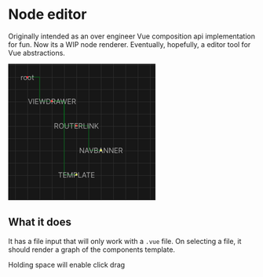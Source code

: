 # Node editor
Originally intended as an over engineer Vue composition api implementation for fun. Now its a WIP node renderer. Eventually, hopefully, a editor tool for Vue abstractions.

![Screenshot of a render](./docs/Render2023-04-19.png)
## What it does
It has a file input that will only work with a `.vue` file.
On selecting a file, it should render a graph of the components template.

Holding space will enable click drag